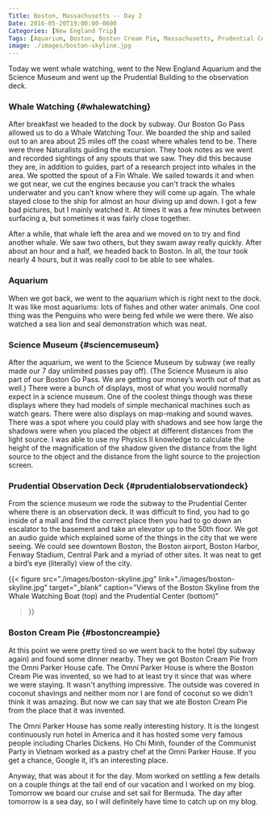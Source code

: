 ```yaml
---
Title: Boston, Massachusetts -- Day 2
Date: 2016-05-20T19:00:00-0600
Categories: [New England Trip]
Tags: [Aquarium, Boston, Boston Cream Pie, Massachusetts, Prudential Center Observation Deck, Science Museum, Travel, Whales]
image: ./images/boston-skyline.jpg
---
```


Today we went whale watching, went to the New England Aquarium and the Science
Museum and went up the Prudential Building to the observation deck.

### Whale Watching {#whalewatching}

After breakfast we headed to the dock by subway. Our Boston Go Pass allowed us
to do a Whale Watching Tour. We boarded the ship and sailed out to an area about
25 miles off the coast where whales tend to be.  There were three Naturalists
guiding the excursion. They took notes as we went and recorded sightings of any
spouts that we saw. They did this because they are, in addition to guides, part
of a research project into whales in the area. We spotted the spout of a Fin
Whale. We sailed towards it and when we got near, we cut the engines because you
can't track the whales underwater and you can’t know where they will come up
again. The whale stayed close to the ship for almost an hour diving up and down.
I got a few bad pictures, but I mainly watched it. At times it was a few minutes
between surfacing a, but sometimes it was fairly close together.

After a while, that whale left the area and we moved on to try and find another
whale. We saw two others, but they swam away really quickly.  After about an
hour and a half, we headed back to Boston. In all, the tour took nearly 4 hours,
but it was really cool to be able to see whales.

### Aquarium

When we got back, we went to the aquarium which is right next to the dock. It
was like most aquariums: lots of fishes and other water animals. One cool thing
was the Penguins who were being fed while we were there. We also watched a sea
lion and seal demonstration which was neat.

### Science Museum {#sciencemuseum}

After the aquarium, we went to the Science Museum by subway (we really made our
7 day unlimited passes pay off). (The Science Museum is also part of our Boston
Go Pass. We are getting our money’s worth out of that as well.) There were a
bunch of displays, most of what you would normally expect in a science museum.
One of the coolest things though was these displays where they had models of
simple mechanical machines such as watch gears. There were also displays on
map-making and sound waves. There was a spot where you could play with shadows
and see how large the shadows were when you placed the object at different
distances from the light source. I was able to use my Physics II knowledge to
calculate the height of the magnification of the shadow given the distance from
the light source to the object and the distance from the light source to the
projection screen.

### Prudential Observation Deck {#prudentialobservationdeck}

From the science museum we rode the subway to the Prudential Center where there
is an observation deck. It was difficult to find, you had to go inside of a mall
and find the correct place then you had to go down an escalator to the basement
and take an elevator up to the 50th floor.  We got an audio guide which
explained some of the things in the city that we were seeing. We could see
downtown Boston, the Boston airport, Boston Harbor, Fenway Stadium, Central Park
and a myriad of other sites.  It was neat to get a bird’s eye (literally) view
of the city.

{{< figure
  src="./images/boston-skyline.jpg"
  link="./images/boston-skyline.jpg"
  target="_blank"
  caption="Views of the Boston Skyline from the Whale Watching Boat (top) and the Prudential Center (bottom)"
>}}

### Boston Cream Pie {#bostoncreampie}

At this point we were pretty tired so we went back to the hotel (by subway
again) and found some dinner nearby. They we got Boston Cream Pie from the Omni
Parker House cafe. The Omni Parker House is where the Boston Cream Pie was
invented, so we had to at least try it since that was where we were staying. It
wasn't anything impressive. The outside was covered in coconut shavings and
neither mom nor I are fond of coconut so we didn't think it was amazing. But now
we can say that we ate Boston Cream Pie from the place that it was invented.

The Omni Parker House has some really interesting history. It is the longest
continuously run hotel in America and it has hosted some very famous people
including Charles Dickens. Ho Chi Minh, founder of the Communist Party in
Vietnam worked as a pastry chef at the Omni Parker House. If you get a chance,
Google it, it’s an interesting place.

Anyway, that was about it for the day. Mom worked on settling a few details on a
couple things at the tail end of our vacation and I worked on my blog. Tomorrow
we board our cruise and set sail for Bermuda. The day after tomorrow is a sea
day, so I will definitely have time to catch up on my blog.
